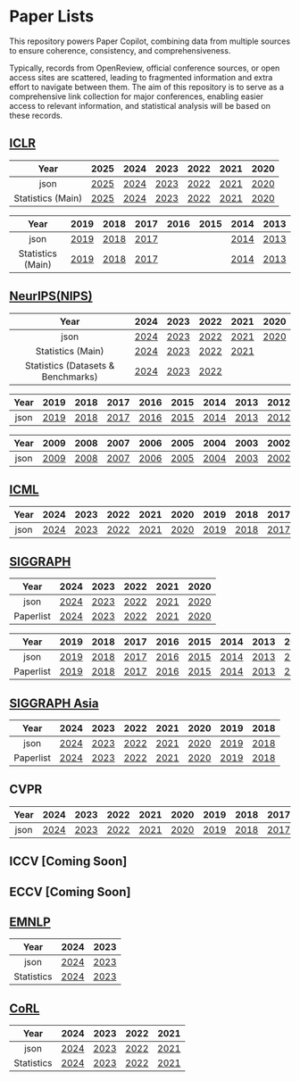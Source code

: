 # Paper Lists

This repository powers Paper Copilot, combining data from multiple sources to ensure coherence, consistency, and comprehensiveness.

Typically, records from OpenReview, official conference sources, or open access sites are scattered, leading to fragmented information and extra effort to navigate between them. The aim of this repository is to serve as a comprehensive link collection for major conferences, enabling easier access to relevant information, and statistical analysis will be based on these records.

## [ICLR](https://papercopilot.com/statistics/iclr-statistics/)
| Year | 2025 | 2024 | 2023 | 2022 | 2021 | 2020 |
|:-:|:-:|:-:|:-:|:-:|:-:|:-:|
| json | [2025](https://raw.githubusercontent.com/Papercopilot/paperlists/main/iclr/iclr2025.json) | [2024](https://raw.githubusercontent.com/Papercopilot/paperlists/main/iclr/iclr2024.json) | [2023](https://raw.githubusercontent.com/Papercopilot/paperlists/main/iclr/iclr2023.json) | [2022](https://raw.githubusercontent.com/Papercopilot/paperlists/main/iclr/iclr2022.json) | [2021](https://raw.githubusercontent.com/Papercopilot/paperlists/main/iclr/iclr2021.json) | [2020](https://raw.githubusercontent.com/Papercopilot/paperlists/main/iclr/iclr2020.json) |
| Statistics (Main) | [2025](https://papercopilot.com/statistics/iclr-statistics/iclr-2025-statistics/) | [2024](https://papercopilot.com/statistics/iclr-statistics/iclr-2024-statistics/) | [2023](https://papercopilot.com/statistics/iclr-statistics/iclr-2023-statistics/) | [2022](https://papercopilot.com/statistics/iclr-statistics/iclr-2022-statistics/) | [2021](https://papercopilot.com/statistics/iclr-statistics/iclr-2021-statistics/) | [2020](https://papercopilot.com/statistics/iclr-statistics/iclr-2020-statistics/) |

| Year | 2019 | 2018 | 2017 | 2016 | 2015 | 2014 | 2013 |
|:-:|:-:|:-:|:-:|:-:|:-:|:-:|:-:|
| json | [2019](https://raw.githubusercontent.com/Papercopilot/paperlists/main/iclr/iclr2019.json) | [2018](https://raw.githubusercontent.com/Papercopilot/paperlists/main/iclr/iclr2018.json) | [2017](https://raw.githubusercontent.com/Papercopilot/paperlists/main/iclr/iclr2017.json) | | | [2014](https://raw.githubusercontent.com/Papercopilot/paperlists/main/iclr/iclr2014.json) | [2013](https://raw.githubusercontent.com/Papercopilot/paperlists/main/iclr/iclr2013.json) | 
| Statistics (Main) | [2019](https://papercopilot.com/statistics/iclr-statistics/iclr-2019-statistics/) | [2018](https://papercopilot.com/statistics/iclr-statistics/iclr-2018-statistics/) | [2017](https://papercopilot.com/statistics/iclr-statistics/iclr-2017-statistics/) | | | [2014](https://papercopilot.com/statistics/iclr-statistics/iclr-2014-statistics/) | [2013](https://papercopilot.com/statistics/iclr-statistics/iclr-2013-statistics/) | 

## [NeurIPS(NIPS)](https://papercopilot.com/statistics/neurips-statistics/)
| Year | 2024 | 2023 | 2022 | 2021 | 2020 |
|:-:|:-:|:-:|:-:|:-:|:-:|
| json | [2024](https://raw.githubusercontent.com/Papercopilot/paperlists/main/nips/nips2024.json) | [2023](https://raw.githubusercontent.com/Papercopilot/paperlists/main/nips/nips2023.json) | [2022](https://raw.githubusercontent.com/Papercopilot/paperlists/main/nips/nips2022.json) | [2021](https://raw.githubusercontent.com/Papercopilot/paperlists/main/nips/nips2021.json) | [2020](https://raw.githubusercontent.com/Papercopilot/paperlists/main/nips/nips2020.json) |
| Statistics (Main) | [2024](https://papercopilot.com/statistics/neurips-statistics/neurips-2024-statistics/) | [2023](https://papercopilot.com/statistics/neurips-statistics/neurips-2023-statistics/) | [2022](https://papercopilot.com/statistics/neurips-statistics/neurips-2022-statistics/) | [2021](https://papercopilot.com/statistics/neurips-statistics/neurips-2021-statistics/) | |
| Statistics (Datasets & Benchmarks) | [2024](https://papercopilot.com/statistics/neurips-statistics/neurips-2024-statistics-datasets-benchmarks/) |[2023](https://papercopilot.com/statistics/neurips-statistics/neurips-2023-statistics-datasets-benchmarks/) | [2022](https://papercopilot.com/statistics/neurips-statistics/neurips-2022-statistics-datasets-benchmarks/) | | |

| Year | 2019 | 2018 | 2017 | 2016 | 2015 | 2014 | 2013 | 2012 | 2011 | 2010 | 
|:-:|:-:|:-:|:-:|:-:|:-:|:-:|:-:|:-:|:-:|:-:|
| json | [2019](https://raw.githubusercontent.com/Papercopilot/paperlists/main/nips/nips2019.json) | [2018](https://raw.githubusercontent.com/Papercopilot/paperlists/main/nips/nips2018.json) | [2017](https://raw.githubusercontent.com/Papercopilot/paperlists/main/nips/nips2017.json) | [2016](https://raw.githubusercontent.com/Papercopilot/paperlists/main/nips/nips2016.json) | [2015](https://raw.githubusercontent.com/Papercopilot/paperlists/main/nips/nips2015.json) | [2014](https://raw.githubusercontent.com/Papercopilot/paperlists/main/nips/nips2014.json) | [2013](https://raw.githubusercontent.com/Papercopilot/paperlists/main/nips/nips2013.json) | [2012](https://raw.githubusercontent.com/Papercopilot/paperlists/main/nips/nips2012.json) | [2011](https://raw.githubusercontent.com/Papercopilot/paperlists/main/nips/nips2011.json) | [2010](https://raw.githubusercontent.com/Papercopilot/paperlists/main/nips/nips2010.json) |

| Year | 2009 | 2008 | 2007 | 2006 | 2005 | 2004 | 2003 | 2002 | 2001 | 2000 | 
|:-:|:-:|:-:|:-:|:-:|:-:|:-:|:-:|:-:|:-:|:-:|
| json | [2009](https://raw.githubusercontent.com/Papercopilot/paperlists/main/nips/nips2009.json) | [2008](https://raw.githubusercontent.com/Papercopilot/paperlists/main/nips/nips2008.json) | [2007](https://raw.githubusercontent.com/Papercopilot/paperlists/main/nips/nips2007.json) | [2006](https://raw.githubusercontent.com/Papercopilot/paperlists/main/nips/nips2006.json) | [2005](https://raw.githubusercontent.com/Papercopilot/paperlists/main/nips/nips2005.json) | [2004](https://raw.githubusercontent.com/Papercopilot/paperlists/main/nips/nips2004.json) | [2003](https://raw.githubusercontent.com/Papercopilot/paperlists/main/nips/nips2003.json) | [2002](https://raw.githubusercontent.com/Papercopilot/paperlists/main/nips/nips2002.json) | [2001](https://raw.githubusercontent.com/Papercopilot/paperlists/main/nips/nips2001.json) | [2000](https://raw.githubusercontent.com/Papercopilot/paperlists/main/nips/nips2000.json) |

## [ICML](https://papercopilot.com/statistics/icml-statistics/)
| Year | 2024  | 2023 | 2022 | 2021 | 2020 | 2019 | 2018 | 2017 |
|:-:|:-:|:-:|:-:|:-:|:-:|:-:|:-:|:-:|
| json | [2024](https://raw.githubusercontent.com/Papercopilot/paperlists/main/icml/icml2024.json) | [2023](https://raw.githubusercontent.com/Papercopilot/paperlists/main/icml/icml2023.json) | [2022](https://raw.githubusercontent.com/Papercopilot/paperlists/main/icml/icml2022.json) | [2021](https://raw.githubusercontent.com/Papercopilot/paperlists/main/icml/icml2021.json) | [2020](https://raw.githubusercontent.com/Papercopilot/paperlists/main/icml/icml2020.json) | [2019](https://raw.githubusercontent.com/Papercopilot/paperlists/main/icml/icml2019.json) | [2018](https://raw.githubusercontent.com/Papercopilot/paperlists/main/icml/icml2018.json) | [2017](https://raw.githubusercontent.com/Papercopilot/paperlists/main/icml/icml2017.json) |

## [SIGGRAPH](https://papercopilot.com/statistics/siggraph-statistics/)
| Year | 2024 | 2023 | 2022 | 2021 | 2020 |
|:-:|:-:|:-:|:-:|:-:|:-:|
| json | [2024](https://raw.githubusercontent.com/Papercopilot/paperlists/main/siggraph/siggraph2024.json) |[2023](https://raw.githubusercontent.com/Papercopilot/paperlists/main/siggraph/siggraph2023.json) | [2022](https://raw.githubusercontent.com/Papercopilot/paperlists/main/siggraph/siggraph2022.json) | [2021](https://raw.githubusercontent.com/Papercopilot/paperlists/main/siggraph/siggraph2021.json) | [2020](https://raw.githubusercontent.com/Papercopilot/paperlists/main/siggraph/siggraph2020.json) |
| Paperlist | [2024](https://papercopilot.com/paper-list/siggraph-paper-list/siggraph-2024-paper-list/) | [2023](https://papercopilot.com/paper-list/siggraph-paper-list/siggraph-2023-paper-list/) | [2022](https://papercopilot.com/paper-list/siggraph-paper-list/siggraph-2022-paper-list/) | [2021](https://papercopilot.com/paper-list/siggraph-paper-list/siggraph-2021-paper-list/) | [2020](https://papercopilot.com/paper-list/siggraph-paper-list/siggraph-2020-paper-list/) |

| Year | 2019 | 2018 | 2017 | 2016 | 2015 | 2014 | 2013 | 2012 | 2011 | 2010 | 
|:-:|:-:|:-:|:-:|:-:|:-:|:-:|:-:|:-:|:-:|:-:|
| json | [2019](https://raw.githubusercontent.com/Papercopilot/paperlists/main/siggraph/siggraph2019.json) | [2018](https://raw.githubusercontent.com/Papercopilot/paperlists/main/siggraph/siggraph2018.json) | [2017](https://raw.githubusercontent.com/Papercopilot/paperlists/main/siggraph/siggraph2017.json) | [2016](https://raw.githubusercontent.com/Papercopilot/paperlists/main/siggraph/siggraph2016.json) | [2015](https://raw.githubusercontent.com/Papercopilot/paperlists/main/siggraph/siggraph2015.json) | [2014](https://raw.githubusercontent.com/Papercopilot/paperlists/main/siggraph/siggraph2014.json) | [2013](https://raw.githubusercontent.com/Papercopilot/paperlists/main/siggraph/siggraph2013.json) | [2012](https://raw.githubusercontent.com/Papercopilot/paperlists/main/siggraph/siggraph2012.json) | [2011](https://raw.githubusercontent.com/Papercopilot/paperlists/main/siggraph/siggraph2011.json) | [2010](https://raw.githubusercontent.com/Papercopilot/paperlists/main/siggraph/siggraph2010.json) |
| Paperlist | [2019](https://papercopilot.com/paper-list/siggraph-paper-list/siggraph-2019-paper-list/) | [2018](https://papercopilot.com/paper-list/siggraph-paper-list/siggraph-2018-paper-list/) | [2017](https://papercopilot.com/paper-list/siggraph-paper-list/siggraph-2017-paper-list/) | [2016](https://papercopilot.com/paper-list/siggraph-paper-list/siggraph-2016-paper-list/) | [2015](https://papercopilot.com/paper-list/siggraph-paper-list/siggraph-2015-paper-list/) | [2014](https://papercopilot.com/paper-list/siggraph-paper-list/siggraph-2014-paper-list/) |[2013](https://papercopilot.com/paper-list/siggraph-paper-list/siggraph-2013-paper-list/) |[2012](https://papercopilot.com/paper-list/siggraph-paper-list/siggraph-2012-paper-list/) |[2011](https://papercopilot.com/paper-list/siggraph-paper-list/siggraph-2011-paper-list/) |[2010](https://papercopilot.com/paper-list/siggraph-paper-list/siggraph-2010-paper-list/) |

## [SIGGRAPH Asia](https://papercopilot.com/statistics/siggraph-asia-statistics/)
| Year | 2024 | 2023 | 2022 | 2021 | 2020 | 2019 | 2018 |
|:-:|:-:|:-:|:-:|:-:|:-:|:-:|:-:|
| json | [2024](https://raw.githubusercontent.com/Papercopilot/paperlists/main/siggraphasia/siggraphasia2024.json) | [2023](https://raw.githubusercontent.com/Papercopilot/paperlists/main/siggraphasia/siggraphasia2023.json) | [2022](https://raw.githubusercontent.com/Papercopilot/paperlists/main/siggraphasia/siggraphasia2022.json) | [2021](https://raw.githubusercontent.com/Papercopilot/paperlists/main/siggraphasia/siggraphasia2021.json) | [2020](https://raw.githubusercontent.com/Papercopilot/paperlists/main/siggraphasia/siggraphasia2020.json) | [2019](https://raw.githubusercontent.com/Papercopilot/paperlists/main/siggraphasia/siggraphasia2019.json) | [2018](https://raw.githubusercontent.com/Papercopilot/paperlists/main/siggraphasia/siggraphasia2018.json) |
| Paperlist | [2024](https://papercopilot.com/paper-list/siggraph-asia-paper-list/siggraph-asia-2024-paper-list/) | [2023](https://papercopilot.com/paper-list/siggraph-asia-paper-list/siggraph-asia-2023-paper-list/) | [2022](https://papercopilot.com/paper-list/siggraph-asia-paper-list/siggraph-asia-2022-paper-list/) | [2021](https://papercopilot.com/paper-list/siggraph-asia-paper-list/siggraph-asia-2021-paper-list/) | [2020](https://papercopilot.com/paper-list/siggraph-asia-paper-list/siggraph-asia-2020-paper-list/) | [2019](https://papercopilot.com/paper-list/siggraph-asia-paper-list/siggraph-asia-2019-paper-list/) | [2018](https://papercopilot.com/paper-list/siggraph-asia-paper-list/siggraph-asia-2018-paper-list/) |

## CVPR
| Year | 2024 | 2023 | 2022 | 2021 | 2020 | 2019 | 2018 | 2017 |
|:-:|:-:|:-:|:-:|:-:|:-:|:-:|:-:|:-:|
| json | [2024](https://raw.githubusercontent.com/Papercopilot/paperlists/main/cvpr/cvpr2024.json) | [2023](https://raw.githubusercontent.com/Papercopilot/paperlists/main/cvpr/cvpr2023.json) | [2022](https://raw.githubusercontent.com/Papercopilot/paperlists/main/cvpr/cvpr2022.json) | [2021](https://raw.githubusercontent.com/Papercopilot/paperlists/main/cvpr/cvpr2021.json) | [2020](https://raw.githubusercontent.com/Papercopilot/paperlists/main/cvpr/cvpr2020.json) | [2019](https://raw.githubusercontent.com/Papercopilot/paperlists/main/cvpr/cvpr2019.json) | [2018](https://raw.githubusercontent.com/Papercopilot/paperlists/main/cvpr/cvpr2018.json) | [2017](https://raw.githubusercontent.com/Papercopilot/paperlists/main/cvpr/cvpr2017.json) |

## ICCV [Coming Soon]
## ECCV [Coming Soon]

## [EMNLP](https://papercopilot.com/statistics/emnlp-statistics/)
| Year | 2024 |2023 |
|:-:|:-:|:-:|
| json | [2024](https://raw.githubusercontent.com/Papercopilot/paperlists/main/emnlp/emnlp2024.json)| [2023](https://raw.githubusercontent.com/Papercopilot/paperlists/main/emnlp/emnlp2023.json) |
| Statistics | [2024](https://papercopilot.com/statistics/emnlp-statistics/emnlp-2024-statistics/) |[2023](https://papercopilot.com/statistics/emnlp-statistics/emnlp-2023-statistics/) |

## [CoRL](https://papercopilot.com/statistics/corl-statistics/)
| Year | 2024 | 2023 | 2022 | 2021 |
|:-:|:-:|:-:|:-:|:-:|
| json | [2024](https://raw.githubusercontent.com/Papercopilot/paperlists/main/corl/corl2024.json) | [2023](https://raw.githubusercontent.com/Papercopilot/paperlists/main/corl/corl2023.json) | [2022](https://raw.githubusercontent.com/Papercopilot/paperlists/main/corl/corl2022.json) | [2021](https://raw.githubusercontent.com/Papercopilot/paperlists/main/corl/corl2021.json) |
| Statistics | [2024](https://papercopilot.com/statistics/corl-statistics/corl-2024-statistics/) | [2023](https://papercopilot.com/statistics/corl-statistics/corl-2023-statistics/) | [2022](https://papercopilot.com/statistics/corl-statistics/corl-2022-statistics/) | [2021](https://papercopilot.com/statistics/corl-statistics/corl-2021-statistics/) |

